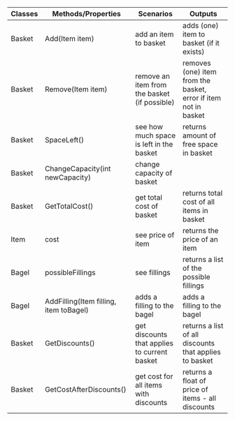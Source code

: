 ﻿| Classes | Methods/Properties                     | Scenarios                                    | Outputs                                                         |
|---------|----------------------------------------|----------------------------------------------|-----------------------------------------------------------------|
| Basket  | Add(Item item)                         | add an item to basket                        | adds (one) item to basket (if it exists)                        |
| Basket  | Remove(Item item)                      | remove an item from the basket (if possible) | removes (one) item from the basket, error if item not in basket |
| Basket  | SpaceLeft()                            | see how much space is left in the basket     | returns amount of free space in basket                          |
| Basket  | ChangeCapacity(int newCapacity)        | change capacity of basket                    |                                                                 |
| Basket  | GetTotalCost()                         | get total cost of basket                     | returns total cost of all items in basket                       |
| Item    | cost                                   | see price of item                            | returns the price of an item                                    |
| Bagel   | possibleFillings                       | see fillings                                 | returns a list of the possible fillings                         |
| Bagel   | AddFilling(Item filling, item toBagel) | adds a filling to the bagel                  | adds a filling to the bagel                                     |
| Basket  | GetDiscounts()                         | get discounts that applies to current basket | returns a list of all discounts that applies to basket          |
| Basket  | GetCostAfterDiscounts()                | get cost for all items with discounts        | returns a float of price of items - all discounts               |